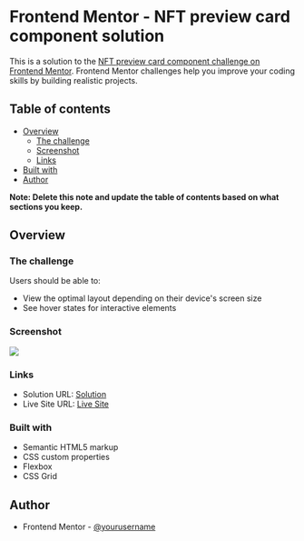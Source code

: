 # Frontend Mentor - NFT preview card component solution

This is a solution to the [NFT preview card component challenge on Frontend Mentor](https://www.frontendmentor.io/challenges/nft-preview-card-component-SbdUL_w0U). Frontend Mentor challenges help you improve your coding skills by building realistic projects. 

## Table of contents

- [Overview](#overview)
  - [The challenge](#the-challenge)
  - [Screenshot](#screenshot)
  - [Links](#links)
- [Built with](#built-with)
- [Author](#author)

**Note: Delete this note and update the table of contents based on what sections you keep.**

## Overview

### The challenge

Users should be able to:

- View the optimal layout depending on their device's screen size
- See hover states for interactive elements

### Screenshot

![](./images/screenshot.jpg)

### Links

- Solution URL: [Solution](https://www.frontendmentor.io/solutions/nft-card-FDlC0bBWZ)
- Live Site URL: [Live Site](https://sneakysquidd.github.io/nft-card/)

### Built with

- Semantic HTML5 markup
- CSS custom properties
- Flexbox
- CSS Grid

## Author
- Frontend Mentor - [@yourusername](https://www.frontendmentor.io/profile/yourusername)
